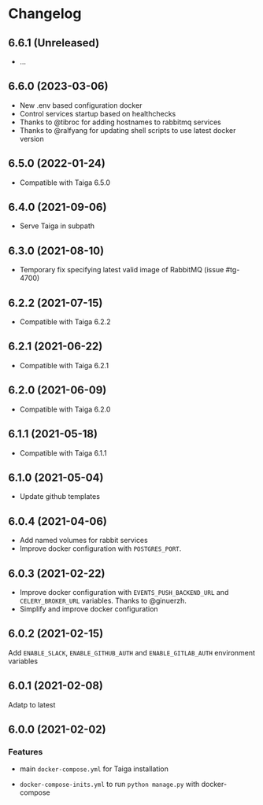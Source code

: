 # Changelog

## 6.6.1 (Unreleased)

- ...

## 6.6.0 (2023-03-06)

- New .env based configuration docker
- Control services startup based on healthchecks
- Thanks to @tibroc for adding hostnames to rabbitmq services
- Thanks to @ralfyang for updating shell scripts to use latest docker version

## 6.5.0 (2022-01-24)

- Compatible with Taiga 6.5.0

## 6.4.0 (2021-09-06)

- Serve Taiga in subpath

## 6.3.0 (2021-08-10)

- Temporary fix specifying latest valid image of RabbitMQ (issue #tg-4700)

## 6.2.2 (2021-07-15)

- Compatible with Taiga 6.2.2

## 6.2.1 (2021-06-22)

- Compatible with Taiga 6.2.1

## 6.2.0 (2021-06-09)

- Compatible with Taiga 6.2.0

## 6.1.1 (2021-05-18)

- Compatible with Taiga 6.1.1

## 6.1.0 (2021-05-04)

- Update github templates

## 6.0.4 (2021-04-06)

- Add named volumes for rabbit services
- Improve docker configuration with `POSTGRES_PORT`.

## 6.0.3 (2021-02-22)

- Improve docker configuration with `EVENTS_PUSH_BACKEND_URL` and `CELERY_BROKER_URL` variables. Thanks to @ginuerzh.
- Simplify and improve docker configuration

## 6.0.2 (2021-02-15)

Add `ENABLE_SLACK`, `ENABLE_GITHUB_AUTH` and `ENABLE_GITLAB_AUTH` environment variables


## 6.0.1 (2021-02-08)

Adatp to latest


## 6.0.0 (2021-02-02)

### Features

- main `docker-compose.yml` for Taiga installation

- `docker-compose-inits.yml` to run `python manage.py` with docker-compose
